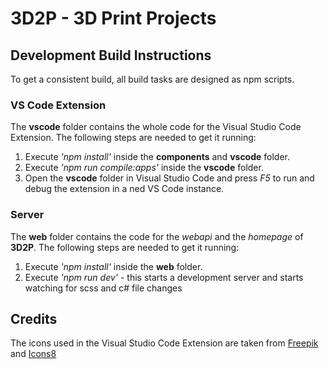 # 3D2P - 3D Print Projects

## Development Build Instructions

To get a consistent build, all build tasks are designed as npm scripts.

### VS Code Extension

The **vscode** folder contains the whole code for the Visual Studio Code Extension. The following steps are needed to get it running:

1. Execute *'npm install'* inside the **components** and **vscode** folder.
2. Execute *'npm run compile:apps'* inside the **vscode** folder.
3. Open the **vscode** folder in Visual Studio Code and press *F5* to run and debug the extension in a ned VS Code instance.

### Server

The **web** folder contains the code for the *webapi* and the *homepage* of **3D2P**. The following steps are needed to get it running:

1. Execute *'npm install'* inside the **web** folder.
2. Execute *'npm run dev'* - this starts a development server and starts watching for scss and c# file changes

## Credits

The icons used in the Visual Studio Code Extension are taken from [Freepik](https://www.flaticon.com/) and [Icons8](https://icons8.com/)